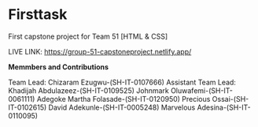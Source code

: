 # Firsttask
First capstone project for Team 51 [HTML & CSS]

LIVE LINK: https://group-51-capstoneproject.netlify.app/

**Memmbers and Contributions**

Team Lead: Chizaram Ezugwu-(SH-IT-0107666)
Assistant Team Lead: Khadijah Abdulazeez-(SH-IT-0109525) 
Johnmark Oluwafemi-(SH-IT-0061111)
Adegoke Martha Folasade-(SH-IT-0120950)
Precious Ossai-(SH-IT-0102615)
David Adekunle-(SH-IT-0005248)
Marvelous Adesina-(SH-IT-0110095)
